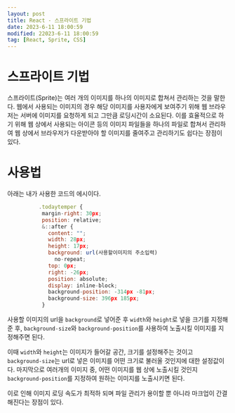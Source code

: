 ```yaml
---
layout: post
title: React - 스프라이트 기법
date: 2023-6-11 18:00:59
modified: 22023-6-11 18:00:59
tag: [React, Sprite, CSS]
---
```


# 스프라이트 기법

스프라이트(Sprite)는 여러 개의 이미지를 하나의 이미지로 합쳐서 관리하는 것을 말한다.
웹에서 사용되는 이미지의 경우 해당 이미지를 사용자에게 보여주기 위해 웹 브라우저는 서버에 이미지를 요청하게 되고 그만큼 로딩시간이 소요된다.
이를 효율적으로 하기 위해 웹 상에서 사용되는 아이콘 등의 이미지 파일들을 하나의 파일로 합쳐서 관리하여 웹 상에서 브라우저가 다운받아야 할 이미지를 줄여주고 관리하기도 쉽다는 장점이 있다.

# 사용법

아래는 내가 사용한 코드의 에시이다.

```javascript
          .todaytemper {
           margin-right: 30px;
           position: relative;
           &::after {
             content: "";
             width: 28px;
             height: 17px;
             background: url(사용할이미지의 주소입력)
               no-repeat;
             top: 0px;
             right: -26px;
             position: absolute;
             display: inline-block;
             background-position: -314px -81px;
             background-size: 396px 185px;
           }

```

사용할 이미지의 url을 `background`로 넣어준 후 `width`와 `height`로 넣을 크기를 지정해 준 후, `background-size`와 `background-position`를 사용하여 노출시킬 이미지를 지정해주면 된다.

이때 `width`와 `height`는 이미지가 들어갈 공간, 크기를 설정해주는 것이고 `background-size`는 url로 넣은 이미지를 어떤 크기로 불러올 것인지에 대한 설정값이다. 마지막으로 여러개의 이미지 중, 어떤 이미지를 웹 상에 노출시킬 것인지 `background-position`를 지정하여 원하는 이미지를 노출시키면 된다.

이로 인해 이미지 로딩 속도가 최적하 되며 파일 관리가 용이할 뿐 아니라 마크업이 간결해진다는 장점이 있다.
